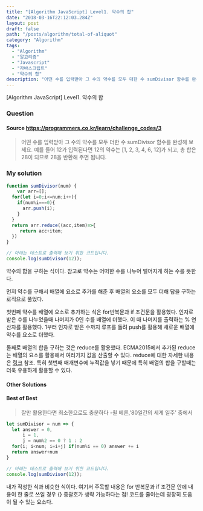```yaml
---
title: "[Algorithm JavaScript] Level1. 약수의 합"
date: "2018-03-16T22:12:03.284Z"
layout: post
draft: false
path: "/posts/algorithm/total-of-aliquot"
category: "Algorithm"
tags:
  - "Algorithm"
  - "알고리즘"
  - "Javascript"
  - "자바스크립트"
  - "약수의 합"
description: "어떤 수를 입력받아 그 수의 약수를 모두 더한 수 sumDivisor 함수를 완성해 보세요. 예를 들어 12가 입력된다면 12의 약수는 [1, 2, 3, 4, 6, 12]가 되고, 총 합은 28이 되므로 28을 반환해 주면 됩니다."
---
```


[Algorithm JavaScript] Level1. 약수의 합

### Question

#### Source https://programmers.co.kr/learn/challenge_codes/3

> 어떤 수를 입력받아 그 수의 약수를 모두 더한 수 sumDivisor 함수를 완성해 보세요. 예를 들어 12가 입력된다면 12의 약수는 [1, 2, 3, 4, 6, 12]가 되고, 총 합은 28이 되므로 28을 반환해 주면 됩니다.

### My solution

```javascript
function sumDivisor(num) {
    var arr=[];
  for(let i=0;i<=num;i++){
    if(num%i===0){
      arr.push(i);
    }
  }
  return arr.reduce((acc,item)=>{
     return acc+item;
  })
}

// 아래는 테스트로 출력해 보기 위한 코드입니다.
console.log(sumDivisor(12));
```

약수의 합을 구하는 식이다. 참고로 약수는 어떠한 수를 나누어 떨어지게 하는 수를 뜻한다. 

먼저 약수를 구해서 배열에 요소로 추가를 해준 후 배열의 요소를 모두 더해 답을 구하는 로직으로 풀었다.

첫번째 약수를 배열에 요소로 추가하는 식은 for반복문과 if 조건문을 활용했다. 인자로 받은 수를 나누었을때 나머지가 0인 수를 배열에 더했다. 이 때 나머지를 출력하는 % 연산자를 활용했다. 1부터 인자로 받은 수까지 루프를 돌려 push를 활용해 새로운 배열에 약수를 요소로 더했다.

둘째로 배열의 합을 구하는 것은 reduce를 활용했다. ECMA2015에서 추가된 reduce는 배열의 요소를 활용해서 여러가지 값을 산출할 수 있다. reduce에 대한 자세한 내용은 [링크](https://developer.mozilla.org/ko/docs/Web/JavaScript/Reference/Global_Objects/Array/Reduce) 참조. 특히 첫번째 매개변수에 누적값을 넣기 때문에 특히 배열의 합을 구할때는 더욱 유용하게 활용할 수 있다. 

#### Other Solutions

#### Best of Best

> 잘만 활용한다면 최소한으로도 충분하다 -쥘 베른,'80일간의 세계 일주' 중에서

```javascript
let sumDivisor = num => {
  let answer = 0,
      i = 1,
      j = num%2 == 0 ? 1 : 2
  for(i; i<num; i=i+j) if(num%i == 0) answer += i
  return answer+num
}

// 아래는 테스트로 출력해 보기 위한 코드입니다.
console.log(sumDivisor(12));
```

내가 작성한 식과 비슷한 식이다. 여기서 주목할 내용은 for 반복문과 if 조건문 안에 내용이 한 줄로 쓰일 경우 {} 중괄호가 생략 가능하다는 점! 코드를 줄이는데 굉장히 도움이 될 수 있는 요소다.